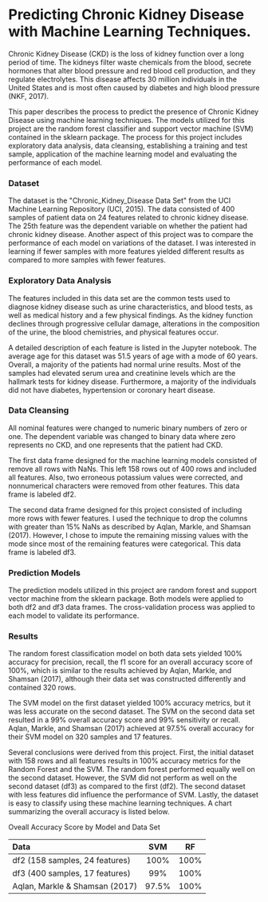 # Predicting Chronic Kidney Disease with Machine Learning Techniques.
Chronic Kidney Disease (CKD) is the loss of kidney function over a long period of time. The kidneys filter waste chemicals from the blood, secrete hormones that alter blood pressure and red blood cell production, and they regulate electrolytes. This disease affects 30 million individuals in the United States and is most often caused by diabetes and high blood pressure (NKF, 2017).

This paper describes the process to predict the presence of Chronic Kidney Disease using machine learning techniques. The models utilized for this project are the random forest classifier and support vector machine (SVM) contained in the sklearn package. The process for this project includes exploratory data analysis, data cleansing, establishing a training and test sample, application of the machine learning model and evaluating the performance of each model.

### Dataset
The dataset is the "Chronic_Kidney_Disease Data Set" from the UCI Machine Learning Repository (UCI, 2015). The data consisted of 400 samples of patient data on 24 features related to chronic kidney disease. The 25th feature was the dependent variable on whether the patient had chronic kidney disease. Another aspect of this project was to compare the performance of each model on variations of the dataset. I was interested in learning if fewer samples with more features yielded different results as compared to more samples with fewer features.

### Exploratory Data Analysis
The features included in this data set are the common tests used to diagnose kidney disease such as urine characteristics, and blood tests, as well as medical history and a few physical findings. As the kidney function declines through progressive cellular damage, alterations in the composition of the urine, the blood chemistries, and physical features occur.

A detailed description of each feature is listed in the Jupyter notebook.  The average age for this dataset was 51.5 years of age with a mode of 60 years.  Overall, a majority of the patients had normal urine results. Most of the samples had elevated serum urea and creatinine levels which are the hallmark tests for kidney disease.  Furthermore, a majority of the individuals did not have diabetes, hypertension or coronary heart disease.

### Data Cleansing
All nominal features were changed to numeric binary numbers of zero or one.  The dependent variable was changed to binary data where zero represents no CKD, and one represents that the patient had CKD.

The first data frame designed for the machine learning models consisted of remove all rows with NaNs.  This left 158 rows out of 400 rows and included all features.  Also, two erroneous potassium values were corrected, and nonnumerical characters were removed from other features.  This data frame is labeled df2. 

The second data frame designed for this project consisted of including more rows with fewer features.   I used the technique to drop the columns with greater than 15% NaNs as described by Aqlan, Markle, and Shamsan (2017). However, I chose to impute the remaining missing values with the mode since most of the remaining features were categorical.  This data frame is labeled df3.

### Prediction Models
The prediction models utilized in this project are random forest and support vector machine from the sklearn package.  Both models were applied to both df2 and df3 data frames.  The cross-validation process was applied to each model to validate its performance.

### Results
The random forest classification model on both data sets yielded 100% accuracy for precision, recall, the f1 score for an overall accuracy score of 100%, which is similar to the results achieved by Aqlan, Markle, and Shamsan (2017), although their data set was constructed differently and contained 320 rows.

The SVM model on the first dataset yielded 100% accuracy metrics, but it was less accurate on the second dataset. The SVM on the second data set resulted in a 99% overall accuracy score and 99% sensitivity or recall. Aqlan, Markle, and Shamsan (2017) achieved at 97.5% overall accuracy for their SVM model on 320 samples and 17 features.

Several conclusions were derived from this project. First, the initial dataset with 158 rows and all features results in 100% accuracy metrics for the Random Forest and the SVM. The random forest performed equally well on the second dataset. However, the SVM did not perform as well on the second dataset (df3) as compared to the first (df2). The second dataset with less features did influence the performance of SVM. Lastly, the dataset is easy to classify using these machine learning techniques.  A chart summarizing the overall accuracy is listed below.

Oveall Accuracy Score by Model and Data Set

| Data | SVM | RF |
|:---|:---:|:---:|
| df2 (158 samples, 24 features) | 100% | 100% |
| df3 (400 samples, 17 features)| 99% | 100% |
| Aqlan, Markle & Shamsan (2017)|97.5%| 100% |
